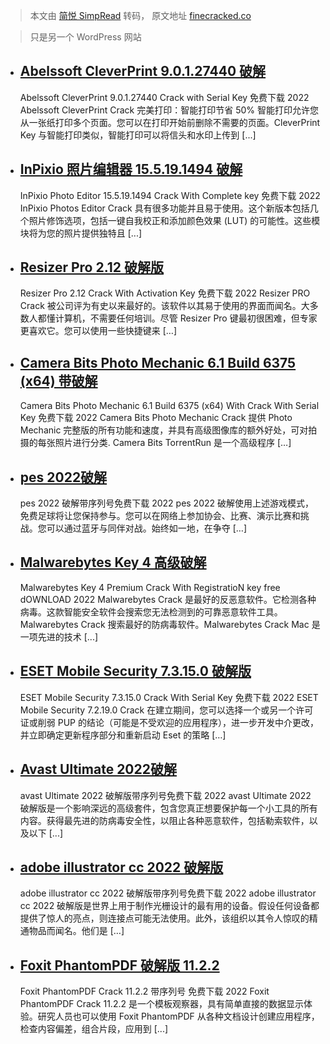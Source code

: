 > 本文由 [简悦 SimpRead](http://ksria.com/simpread/) 转码， 原文地址 [finecracked.co](https://finecracked.co/page/16/)

> 只是另一个 WordPress 网站

*   [Abelssoft CleverPrint 9.0.1.27440 破解](https://finecracked.co/abelssoft-cleverprint-crack/)
    -------------------------------------------------------------------------------------------
    
    Abelssoft CleverPrint 9.0.1.27440 Crack with Serial Key 免费下载 2022 Abelssoft CleverPrint Crack 完美打印：智能打印节省 50% 智能打印允许您从一张纸打印多个页面。您可以在打印开始前删除不需要的页面。CleverPrint Key 与智能打印类似，智能打印可以将信头和水印上传到 [...]
    
*   [InPixio 照片编辑器 15.5.19.1494 破解](https://finecracked.co/inpixio-photo-editor-crack/)
    -----------------------------------------------------------------------------------
    
    InPixio Photo Editor 15.5.19.1494 Crack With Complete key 免费下载 2022 InPixio Photos Editor Crack 具有很多功能并且易于使用。这个新版本包括几个照片修饰选项，包括一键自我校正和添加颜色效果 (LUT) 的可能性。这些模块将为您的照片提供独特且 [...]
    
*   [Resizer Pro 2.12 破解版](https://finecracked.co/resizer-pro-crack/)
    -----------------------------------------------------------------
    
    Resizer Pro 2.12 Crack With Activation Key 免费下载 2022 Resizer PRO Crack 被公司评为有史以来最好的。该软件以其易于使用的界面而闻名。大多数人都懂计算机，不需要任何培训。尽管 Resizer Pro 键最初很困难，但专家更喜欢它。您可以使用一些快捷键来 […]
    
*   [Camera Bits Photo Mechanic 6.1 Build 6375 (x64) 带破解](https://finecracked.co/camera-bits-photo-mechanic-crack/)
    ---------------------------------------------------------------------------------------------------------------
    
    Camera Bits Photo Mechanic 6.1 Build 6375 (x64) With Crack With Serial Key 免费下载 2022 Camera Bits Photo Mechanic Crack 提供 Photo Mechanic 完整版的所有功能和速度，并具有高级图像库的额外好处，可对拍摄的每张照片进行分类. Camera Bits TorrentRun 是一个高级程序 […]
    
*   [pes 2022破解](https://finecracked.co/pes-crack/)
    -----------------------------------------------
    
    pes 2022 破解带序列号免费下载 2022 pes 2022 破解使用上述游戏模式，免费足球将让您保持参与。您可以在网络上参加协会、比赛、演示比赛和挑战。您可以通过蓝牙与同伴对战。始终如一地，在争夺 […]
    
*   [Malwarebytes Key 4 高级破解](https://finecracked.co/malwarebytes-crack/)
    ---------------------------------------------------------------------
    
    Malwarebytes Key 4 Premium Crack With RegistratioN key free dOWNLOAD 2022 Malwarebytes Crack 是最好的反恶意软件。它检测各种病毒。这款智能安全软件会搜索您无法检测到的可靠恶意软件工具。Malwarebytes Crack 搜索最好的防病毒软件。Malwarebytes Crack Mac 是一项先进的技术 [...]
    
*   [ESET Mobile Security 7.3.15.0 破解版](https://finecracked.co/eset-mobile-security-crack/)
    ---------------------------------------------------------------------------------------
    
    ESET Mobile Security 7.3.15.0 Crack With Serial Key 免费下载 2022 ESET Mobile Security 7.2.19.0 Crack 在建立期间，您可以选择一个或另一个许可证或削弱 PUP 的结论（可能是不受欢迎的应用程序），进一步开发中介更改，并立即确定更新程序部分和重新启动 Eset 的策略 […]
    
*   [Avast Ultimate 2022破解](https://finecracked.co/avast-ultimate-crack/)
    ---------------------------------------------------------------------
    
    avast Ultimate 2022 破解版带序列号免费下载 2022 avast Ultimate 2022 破解版是一个影响深远的高级套件，包含您真正想要保护每一个小工具的所有内容。获得最先进的防病毒安全性，以阻止各种恶意软件，包括勒索软件，以及以下 [...]
    
*   [adobe illustrator cc 2022 破解版](https://finecracked.co/adobe-illustrator-cc-crack/)
    -----------------------------------------------------------------------------------
    
    adobe illustrator cc 2022 破解版带序列号免费下载 2022 adobe illustrator cc 2022 破解版是世界上用于制作光栅设计的最有用的设备。假设任何设备都提供了惊人的亮点，则连接点可能无法使用。此外，该组织以其令人惊叹的精通物品而闻名。他们是 […]
    
*   [Foxit PhantomPDF 破解版 11.2.2](https://finecracked.co/foxit-phantompdf-crack/)
    -----------------------------------------------------------------------------
    
    Foxit PhantomPDF Crack 11.2.2 带序列号 免费下载 2022 Foxit PhantomPDF Crack 11.2.2 是一个模板观察器，具有简单直接的数据显示体验。研究人员也可以使用 Foxit PhantomPDF 从各种文档设计创建应用程序，检查内容偏差，组合片段，应用到 [...]